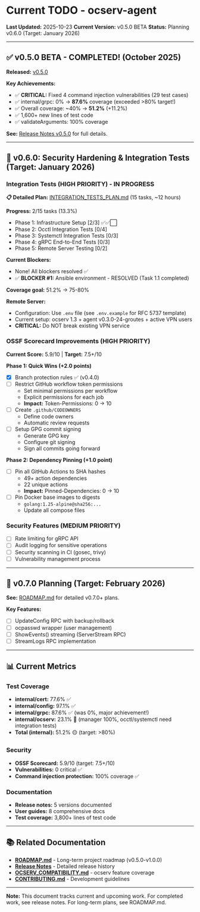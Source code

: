 # Current TODO - ocserv-agent

**Last Updated:** 2025-10-23
**Current Version:** v0.5.0 BETA
**Status:** Planning v0.6.0 (Target: January 2026)

---

## ✅ v0.5.0 BETA - COMPLETED! (October 2025)

**Released:** [v0.5.0](https://github.com/dantte-lp/ocserv-agent/releases/tag/v0.5.0)

**Key Achievements:**
- ✅ **CRITICAL:** Fixed 4 command injection vulnerabilities (29 test cases)
- ✅ internal/grpc: 0% → **87.6%** coverage (exceeded >80% target!)
- ✅ Overall coverage: ~40% → **51.2%** (+11.2%)
- ✅ 1,600+ new lines of test code
- ✅ validateArguments: 100% coverage

**See:** [Release Notes v0.5.0](../releases/v0.5.0.md) for full details.

---

## 🚀 v0.6.0: Security Hardening & Integration Tests (Target: January 2026)

### Integration Tests (HIGH PRIORITY) - IN PROGRESS

**📋 Detailed Plan:** [INTEGRATION_TESTS_PLAN.md](INTEGRATION_TESTS_PLAN.md) (15 tasks, ~12 hours)

**Progress:** 2/15 tasks (13.3%)
- Phase 1: Infrastructure Setup [2/3] ✅✅⬜
- Phase 2: Occtl Integration Tests [0/4]
- Phase 3: Systemctl Integration Tests [0/3]
- Phase 4: gRPC End-to-End Tests [0/3]
- Phase 5: Remote Server Testing [0/2]

**Current Blockers:**
- None! All blockers resolved ✅
- ✅ **BLOCKER #1:** Ansible environment - RESOLVED (Task 1.1 completed)

**Coverage goal:** 51.2% → 75-80%

**Remote Server:**
- Configuration: Use `.env` file (see `.env.example` for RFC 5737 template)
- Current setup: ocserv 1.3 + agent v0.3.0-24-groutes + active VPN users
- **CRITICAL:** Do NOT break existing VPN service

### OSSF Scorecard Improvements (HIGH PRIORITY)

**Current Score:** 5.9/10 | **Target:** 7.5+/10

**Phase 1: Quick Wins (+2.0 points)**
- [x] Branch protection rules ✅ (v0.4.0)
- [ ] Restrict GitHub workflow token permissions
  - Set minimal permissions per workflow
  - Explicit permissions for each job
  - **Impact:** Token-Permissions: 0 → 10
- [ ] Create `.github/CODEOWNERS`
  - Define code owners
  - Automatic review requests
- [ ] Setup GPG commit signing
  - Generate GPG key
  - Configure git signing
  - Sign all commits going forward

**Phase 2: Dependency Pinning (+1.0 point)**
- [ ] Pin all GitHub Actions to SHA hashes
  - 49+ action dependencies
  - 22 unique actions
  - **Impact:** Pinned-Dependencies: 0 → 10
- [ ] Pin Docker base images to digests
  - `golang:1.25-alpine@sha256:...`
  - Update all compose files

### Security Features (MEDIUM PRIORITY)

- [ ] Rate limiting for gRPC API
- [ ] Audit logging for sensitive operations
- [ ] Security scanning in CI (gosec, trivy)
- [ ] Vulnerability management process

---

## 🔮 v0.7.0 Planning (Target: February 2026)

**See:** [ROADMAP.md](../../ROADMAP.md) for detailed v0.7.0+ plans.

**Key Features:**
- [ ] UpdateConfig RPC with backup/rollback
- [ ] ocpasswd wrapper (user management)
- [ ] ShowEvents() streaming (ServerStream RPC)
- [ ] StreamLogs RPC implementation

---

## 📊 Current Metrics

### Test Coverage
- **internal/cert:** 77.6% ✅
- **internal/config:** 97.1% ✅
- **internal/grpc:** 87.6% ✅ (was 0%, major achievement!)
- **internal/ocserv:** 23.1% 🔴 (manager 100%, occtl/systemctl need integration tests)
- **Total (internal):** 51.2% 🟡 (target: >80%)

### Security
- **OSSF Scorecard:** 5.9/10 (target: 7.5+/10)
- **Vulnerabilities:** 0 critical ✅
- **Command injection protection:** 100% coverage ✅

### Documentation
- **Release notes:** 5 versions documented
- **User guides:** 8 comprehensive docs
- **Test coverage:** 3,800+ lines of test code

---

## 📚 Related Documentation

- **[ROADMAP.md](../../ROADMAP.md)** - Long-term project roadmap (v0.5.0-v1.0.0)
- **[Release Notes](../releases/)** - Detailed release history
- **[OCSERV_COMPATIBILITY.md](OCSERV_COMPATIBILITY.md)** - ocserv feature coverage
- **[CONTRIBUTING.md](../../.github/CONTRIBUTING.md)** - Development guidelines

---

**Note:** This document tracks current and upcoming work. For completed work, see release notes. For long-term plans, see ROADMAP.md.
